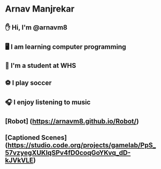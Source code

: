 # Arnav Manjrekar
## ✋ Hi, I'm @arnavm8
## 🖥️ I am learning computer programming
## 🏫 I'm a student at WHS
## ⚽ I play soccer
## 🎧 I enjoy listening to music
## [Robot] (https://arnavm8.github.io/Robot/)
## [Captioned Scenes] (https://studio.code.org/projects/gamelab/PpS_57vzyegXUKlqSPv4fD0coqGoYKvq_dD-kJVkVLE)
